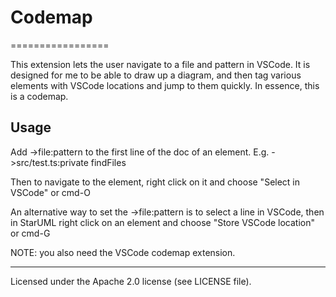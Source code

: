 # Codemap
=================

This extension lets the user navigate to a file and pattern in VSCode. It is designed for me to be able to draw up a diagram, and then tag various elements with VSCode locations and jump to them quickly. In essence, this is a codemap.

## Usage

Add ->file:pattern to the first line of the doc of an element. E.g. ->src/test.ts:private findFiles

Then to navigate to the element, right click on it and choose "Select in VSCode" or cmd-O

An alternative way to set the ->file:pattern is to select a line in VSCode, then in StarUML right click on an element and choose "Store VSCode location" or cmd-G

NOTE: you also need the VSCode codemap extension.

---

Licensed under the Apache 2.0 license (see LICENSE file).
